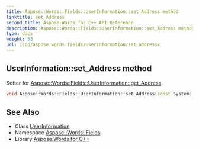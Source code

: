 ```yaml
---
title: Aspose::Words::Fields::UserInformation::set_Address method
linktitle: set_Address
second_title: Aspose.Words for C++ API Reference
description: Aspose::Words::Fields::UserInformation::set_Address method. Setter for Aspose::Words::Fields::UserInformation::get_Address in C++.
type: docs
weight: 53
url: /cpp/aspose.words.fields/userinformation/set_address/
---
```

## UserInformation::set_Address method


Setter for [Aspose::Words::Fields::UserInformation::get_Address](../get_address/).

```cpp
void Aspose::Words::Fields::UserInformation::set_Address(const System::String &value)
```

## See Also

* Class [UserInformation](../)
* Namespace [Aspose::Words::Fields](../../)
* Library [Aspose.Words for C++](../../../)
